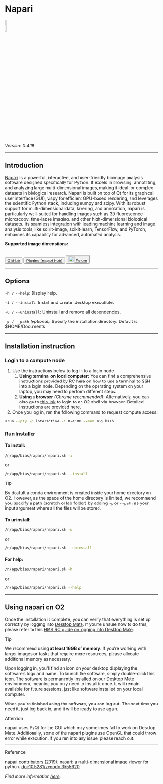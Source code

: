 # Napari

<div>
    <p float="left">
        <a href="https://napari.org/stable/" target="_blank">
            <img src="../_static/assets/logos/napari.png" width="10%" />
        </a>
    </p>
</div>

*Version: 0.4.19*

---
## Introduction
<a href="https://napari.org/stable/" target="_blank">Napari</a> is a powerful, interactive, and user-friendly bioimage analysis software designed specifically for Python. It excels in browsing, annotating, and analyzing large multi-dimensional images, making it ideal for complex datasets in biological research. Napari is built on top of Qt for its graphical user interface (GUI), vispy for efficient GPU-based rendering, and leverages the scientific Python stack, including numpy and scipy. With its robust support for multi-dimensional data, layering, and annotation, napari is particularly well-suited for handling images such as 3D fluorescence microscopy, time-lapse imaging, and other high-dimensional biological datasets. Its seamless integration with leading machine learning and image analysis tools, like scikit-image, scikit-learn, TensorFlow, and PyTorch, enhances its capability for advanced, automated analysis.

**Supported image dimensiions:**
```{tags} nD, data-viewer, segmentation, image-annotation
```

<button class="custom-button">
  <a href="https://github.com/napari/napari?tab=readme-ov-file" target="_blank"><i class="fa-brands fa-github"></i>   GitHub </a>
</button>
<button class="custom-button">
  <a href="https://www.napari-hub.org" target="_blank"><i class="fas fa-puzzle-piece"></i>   Plugins (napari hub) </a>
</button>
<button class="custom-button">
  <a href="https://forum.image.sc/tag/napari" target="_blank"><img src="../_static/assets/logos/forum_w.png" width="20px"/>   Forum </a>
</button>


---
## Options
```-h / --help```: Display help.

```-i / --install```: Install and create .desktop executible.

```-u / --uninstall```: Uninstall and remove all dependencies.

```-p / --path``` *(optional)*: Specify the installation directory. Default is $HOME/Documents

---
## Installation instruction
### Login to a compute node
1. Use the instructions below to log in to a login node:
    1. **Using terminal on local computer:** You can find a comprehensive instructions provided by RC [here](https://harvardmed.atlassian.net/wiki/spaces/O2/pages/1601700123/How+to+login+to+O2) on how to use a terminal to SSH into a login node. Depending on the operating system on your laptop, you may need to perform different steps.
    2. **Using a browser** *(Chrome recommended)*: Alternatively, you can also go to [this link](https://o2portal.rc.hms.harvard.edu/pun/sys/shell/ssh/o2.hms.harvard.edu) to login to an O2 shell via browser. Detailed instructions are provided [here](https://harvardmed.atlassian.net/wiki/spaces/O2/pages/2234581082/Open+an+O2+command+line+terminal).
2. Once you log in, run the following command to request compute access:

```bash
srun --pty -p interactive -t 0-4:00 --mem 16g bash
```

### Run Installer
#### To **install**:
```bash
/n/app/bias/napari/napari.sh -i
```
or
```bash
/n/app/bias/napari/napari.sh --install
```
<div class="admonition tip">
  <p class="admonition-title">Tip</p>
  <p>By deafult a conda environment is created inside your home directory on O2. However, as the space of the home directory is limited, we recommend you specify a path (scratch or lab folder) by adding <code>-p</code> or <code>--path</code> as your input argument where all the files will be stored.</p>
</div>

#### To **uninstall**:
```bash
/n/app/bias/napari/napari.sh -u
```
or
```bash
/n/app/bias/napari/napari.sh --uninstall
```

#### For **help**:
```bash
/n/app/bias/napari/napari.sh -h
```
or
```bash
/n/app/bias/napari/napari.sh --help
```

---
## Using napari on O2
Once the installation is complete, you can verify that everything is set up correctly by logging into [Desktop Mate](https://o2portal.rc.hms.harvard.edu/pun/sys/dashboard/batch_connect/sys/RC_desktop_mate/session_contexts/new). If you're unsure how to do this, please refer to this [HMS RC guide on logging into Desktop Mate](https://harvardmed.atlassian.net/wiki/spaces/O2/pages/2235006977/How+to+use+HMS+RC+Desktop+App).

<div class="admonition tip">
  <p class="admonition-title">Tip</p>
  <p>We recommend using <strong>at least 16GB of memory</strong>. If you're working with larger images or tasks that require more resources, please allocate additional memory as necessary.</p>
</div>

Upon logging in, you'll find an icon on your desktop displaying the software’s logo and name. To launch the software, simply double-click this icon. The software is permanently installed on our Desktop Mate environment, meaning you only need to install it once. It will remain available for future sessions, just like software installed on your local computer.

When you're finished using the software, you can log out. The next time you need it, just log back in, and it will be ready to use again.

<div class="admonition attention">
  <p class="admonition-title">Attention</p>
  <p>napari uses PyQt for the GUI which may sometimes fail to work on Desktop Mate. Additionally, some of the napari plugins use OpenGL that could throw error while execution. If you run into any issue, please reach out.</p>
</div>

---
<div class="admonition note">
  <p class="admonition-title">Reference</p>
  <p>napari contributors (2019). napari: a multi-dimensional image viewer for python. <a href="https://zenodo.org/record/3555620" target="_blank">doi:10.5281/zenodo.3555620</a></p>
  <p><i>Find more information <a href="https://github.com/napari/napari?tab=readme-ov-file#citing-napari" target="_blank">here</a>.</i></p>
</div>